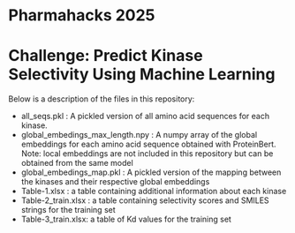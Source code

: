 # Pharmahacks 2025 #
# Challenge: Predict Kinase Selectivity Using Machine Learning

Below is a description of the files in this repository:
* all_seqs.pkl : A pickled version of all amino acid sequences for each kinase.
* global_embedings_max_length.npy : A numpy array of the global embeddings for each amino acid sequence obtained with ProteinBert. Note: local embeddings are not included in this repository but can be obtained from the same model
* global_embedings_map.pkl : A pickled version of the mapping between the kinases and their respective global embeddings
* Table-1.xlsx : a table containing additional information about each kinase
* Table-2_train.xlsx : a table containing selectivity scores and SMILES strings for the training set
* Table-3_train.xlsx: a table of Kd values for the training set
